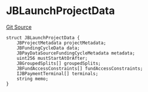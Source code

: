 # JBLaunchProjectData
[Git Source](https://github.com/jbx-protocol/juice-721-delegate/blob/24c33179caef17b169ec5b6eb95923f5da66bf32/contracts/structs/JBLaunchProjectData.sol)


```solidity
struct JBLaunchProjectData {
    JBProjectMetadata projectMetadata;
    JBFundingCycleData data;
    JBPayDataSourceFundingCycleMetadata metadata;
    uint256 mustStartAtOrAfter;
    JBGroupedSplits[] groupedSplits;
    JBFundAccessConstraints[] fundAccessConstraints;
    IJBPaymentTerminal[] terminals;
    string memo;
}
```

